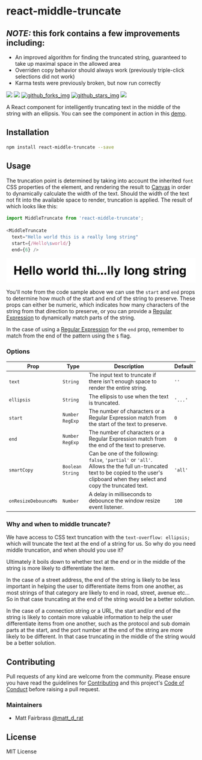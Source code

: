 # react-middle-truncate

## ***NOTE:*** this fork contains a few improvements including:
* An improved algorithm for finding the truncated string, guaranteed to take up maximal space in the allowed area
* Overriden copy behavior should always work (previously triple-click selections did not work)
* Karma tests were previously broken, but now run correctly

[![][travis_img]][travis_url] [![][github_issues_img]][github_issues_url] [![github_forks_img]][github_forks_url] [![github_stars_img]][github_stars_url] [![][license_img]][license_url]

A React component for intelligently truncating text in the middle of the string with an ellipsis. You can see the component in action in this [demo][url-demo].

## Installation

```bash
npm install react-middle-truncate --save
```

## Usage

The truncation point is determined by taking into account the inherited `font` CSS properties of the element, and rendering the result to [Canvas][url-docs-canvas] in order to dynamically calculate the width of the text. Should the width of the text not fit into the available space to render, truncation is applied. The result of which looks like this:

```javascript
import MiddleTruncate from 'react-middle-truncate';

<MiddleTruncate
  text="Hello world this is a really long string"
  start={/Hello\sworld/}
  end={6} />
```

![Result of Middle Truncation using the code sample above][img-screenshot]

You'll note from the code sample above we can use the `start` and `end` props to determine how much of the start and end of the string to preserve. These props can either be numeric, which indicates how many characters of the string from that direction to preserve, or you can provide a [Regular Expression][url-docs-regexp] to dynamically match parts of the string.

In the case of using a [Regular Expression][url-docs-regexp] for the `end` prop, remember to match from the end of the pattern using the `$` flag.

### Options

| Prop                 | Type               | Description                                                                                                                                                                            | Default |
|----------------------|--------------------|----------------------------------------------------------------------------------------------------------------------------------------------------------------------------------------|---------|
| `text`               | `String`           | The input text to truncate if there isn't enough space to render the entire string.                                                                                                    | `''`    |
| `ellipsis`           | `String`           | The ellipsis to use when the text is truncated.                                                                                                                                        | `'...'` |
| `start`              | `Number` `RegExp`  | The number of characters or a Regular Expression match from the start of the text to preserve.                                                                                         | `0`     |
| `end`                | `Number` `RegExp`  | The number of characters or a Regular Expression match from the end of the text to preserve.                                                                                           | `0`     |
| `smartCopy`          | `Boolean` `String` | Can be one of the following: `false`, `'partial'` or `'all'`. Allows the the full un-truncated text to be copied to the user's clipboard when they select and copy the truncated text. | `'all'` |
| `onResizeDebounceMs` | `Number`           | A delay in milliseconds to debounce the window resize event listener.                                                                                                                  | `100`   |

### Why and when to middle truncate?

We have access to CSS text truncation with the `text-overflow: ellipsis;` which will truncate the text at the end of a string for us. So why do you need middle truncation, and when should you use it?

Ultimately it boils down to whether text at the end or in the middle of the string is more likely to differentiate the item.

In the case of a street address, the end of the string is likely to be less important in helping the user to differentiate items from one another, as most strings of that category are likely to end in road, street, avenue etc... So in that case truncating at the end of the string would be a better solution.

In the case of a connection string or a URL, the start and/or end of the string is likely to contain more valuable information to help the user differentiate items from one another, such as the protocol and sub domain parts at the start, and the port number at the end of the string are more likely to be different. In that case truncating in the middle of the string would be a better solution.

## Contributing

Pull requests of any kind are welcome from the community. Please ensure you have read the guidelines for [Contributing][url-contributing] and this project's [Code of Conduct][url-code-of-conduct] before raising a pull request.

### Maintainers

* Matt Fairbrass [@matt\_d_rat][url-twitter]

## License

MIT License

[url-demo]: https://matt-d-rat.github.io/react-middle-truncate
[url-docs-canvas]: https://developer.mozilla.org/en-US/docs/Web/API/Canvas_API
[url-docs-regexp]: https://developer.mozilla.org/en-US/docs/Web/JavaScript/Guide/Regular_Expressions
[url-twitter]: https://twitter.com/matt_d_rat
[url-contributing]: CONTRIBUTING.md
[url-code-of-conduct]: CODE_OF_CONDUCT.md

[img-screenshot]: src/demo/assets/images/screenshot.png "Result of applying middle truncation to the text"

[license_img]: https://img.shields.io/github/license/matt-d-rat/react-middle-truncate.svg
[license_url]: https://github.com/matt-d-rat/react-middle-truncate/blob/master/LICENSE
[github_issues_img]: https://img.shields.io/github/issues/matt-d-rat/react-middle-truncate.svg
[github_issues_url]: https://github.com/matt-d-rat/react-middle-truncate/issues
[github_forks_img]: https://img.shields.io/github/forks/matt-d-rat/react-middle-truncate.svg
[github_forks_url]: https://github.com/matt-d-rat/react-middle-truncate/network
[github_stars_img]: https://img.shields.io/github/stars/matt-d-rat/react-middle-truncate.svg
[github_stars_url]: https://github.com/matt-d-rat/react-middle-truncate/stargazers
[travis_img]: https://img.shields.io/travis/matt-d-rat/react-middle-truncate.svg?style=flat-square
[travis_url]: https://travis-ci.org/matt-d-rat/react-middle-truncate
